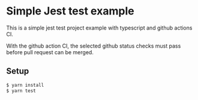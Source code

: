 # Simple Jest test example

This is a simple jest test project example with typescript and github actions CI.

With the github action CI, the selected github status checks must pass before pull request can be merged.

## Setup

```bash
$ yarn install
$ yarn test
```

